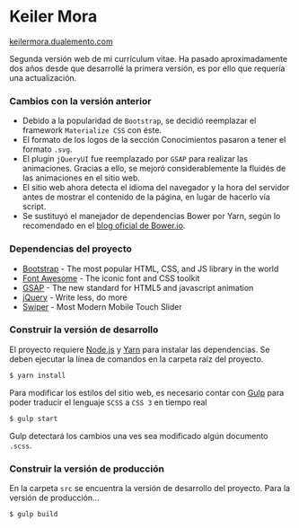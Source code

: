 # Keiler Mora
[keilermora.dualemento.com](http://keilermora.dualemento.com)

Segunda versión web de mi currículum vitae. Ha pasado aproximadamente dos años desde que desarrollé la primera versión, es por ello que requería una actualización.

### Cambios con la versión anterior

* Debido a la popularidad de `Bootstrap`, se decidió reemplazar el framework `Materialize CSS` con éste.
* El formato de los logos de la sección Conocimientos pasaron a tener el formato `.svg`.
* El plugin `jQueryUI` fue reemplazado por `GSAP` para realizar las animaciones. Gracias a ello, se mejoró considerablemente la fluidés de las animaciones en el sitio web.
* El sitio web ahora detecta el idioma del navegador y la hora del servidor antes de mostrar el contenido de la página, en lugar de hacerlo vía script.
* Se sustituyó el manejador de dependencias Bower por Yarn, según lo recomendado en el [blog oficial de Bower.io](https://bower.io/blog/2017/how-to-migrate-away-from-bower/).

### Dependencias del proyecto

* [Bootstrap](https://getbootstrap.com/docs/3.3/) - The most popular HTML, CSS, and JS library in the world
* [Font Awesome](http://fontawesome.io/) - The iconic font and CSS toolkit
* [GSAP](https://greensock.com/gsap) - The new standard for HTML5 and javascript animation
* [jQuery](https://jquery.com/) - Write less, do more
* [Swiper](http://idangero.us/swiper/) - Most Modern Mobile Touch Slider

### Construir la versión de desarrollo

El proyecto requiere [Node.js](https://nodejs.org/) y [Yarn](https://yarnpkg.com/lang/en/) para instalar las dependencias. Se deben ejecutar la línea de comandos en la carpeta raíz del proyecto.

```sh
$ yarn install
```

Para modificar los estilos del sitio web, es necesario contar con [Gulp](https://gulpjs.com/) para poder traducir el lenguaje `SCSS` a `CSS 3` en tiempo real

```sh
$ gulp start
```

Gulp detectará los cambios una ves sea modificado algún documento `.scss`.

### Construir la versión de producción

En la carpeta `src` se encuentra la versión de desarrollo del proyecto. Para la versión de producción...

```sh
$ gulp build
```